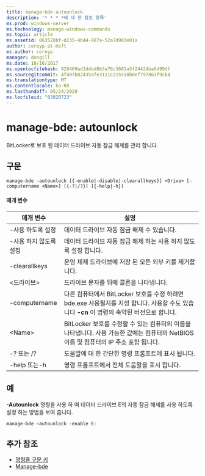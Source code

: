 ```yaml
---
title: manage-bde autounlock
description: '* * * *에 대 한 참조 항목'
ms.prod: windows-server
ms.technology: manage-windows-commands
ms.topic: article
ms.assetid: 063528bf-d235-4b44-887a-52a7d983e01a
author: coreyp-at-msft
ms.author: coreyp
manager: dongill
ms.date: 10/16/2017
ms.openlocfilehash: 929469ad3d4bd8b3a76c3681a5f24424ba6d99df
ms.sourcegitcommit: 4f407b82435afe3111c215510b0ef797863f9cb4
ms.translationtype: MT
ms.contentlocale: ko-KR
ms.lasthandoff: 05/24/2020
ms.locfileid: "83820723"
---
```

# <a name="manage-bde-autounlock"></a>manage-bde: autounlock



BitLocker로 보호 된 데이터 드라이브 자동 잠금 해제를 관리 합니다.

## <a name="syntax"></a>구문

```
manage-bde -autounlock [{-enable|-disable|-clearallkeys}] <Drive> [-computername <Name>] [{-?|/?}] [{-help|-h}]

```

#### <a name="parameters"></a>매개 변수

|매개 변수|설명|
|---------|-----------|
|-사용 하도록 설정|데이터 드라이브 자동 잠금 해제 수 있습니다.|
|-사용 하지 않도록 설정|데이터 드라이브 자동 잠금 해제 하는 사용 하지 않도록 설정 합니다.|
|-clearallkeys|운영 체제 드라이브에 저장 된 모든 외부 키를 제거합니다.|
|\<드라이브>|드라이브 문자를 뒤에 콜론을 나타냅니다.|
|-computername|다른 컴퓨터에서 BitLocker 보호를 수정 하려면 bde.exe 사용될지를 지정 합니다. 사용할 수도 있습니다 **-cn** 이 명령의 축약된 버전으로 합니다.|
|\<Name>|BitLocker 보호를 수정할 수 있는 컴퓨터의 이름을 나타냅니다. 사용 가능한 값에는 컴퓨터의 NetBIOS 이름 및 컴퓨터의 IP 주소 포함 됩니다.|
|-? 또는 /?|도움말에 대 한 간단한 명령 프롬프트에 표시 됩니다.|
|-help 또는-h|명령 프롬프트에서 전체 도움말을 표시 합니다.|

## <a name="examples"></a>예

**-Autounlock** 명령을 사용 하 여 데이터 드라이브 E의 자동 잠금 해제를 사용 하도록 설정 하는 방법을 보여 줍니다.
```
manage-bde –autounlock -enable E:
```

## <a name="additional-references"></a>추가 참조

- [명령줄 구문 키](command-line-syntax-key.md)
-   [Manage-bde](manage-bde.md)